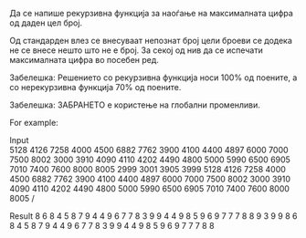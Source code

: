 Да се напише рекурзивна функција за наоѓање на максималната цифра од даден цел број.

Од стандарден влез се внесуваат непознат број цели броеви се додека не се внесе нешто што не е број. За секој од нив да се испечати максималната цифра во посебен ред.

Забелешка: Решението со рекурзивна функција носи 100% од поените, а со нерекурзивна функција 70% од поените.

Забелешка: ЗАБРАНЕТО е користење на глобални променливи.

For example:

Input	
5128
4126
7258
4000
4500
6882
7762
3900
4100
4400
4897
6000
7000
7500
8002
3000
3910
4090
4110
4202
4490
4800
5000
5990
6500
6905
7010
7400
7600
8000
8005
2999
3001
3905
3999
5128
4126
7258
4000
4500
6882
7762
3900
4100
4400
4897
6000
7000
7500
8002
3000
3910
4090
4110
4202
4490
4800
5000
5990
6500
6905
7010
7400
7600
8000
8005
/

Result
8
6
8
4
5
8
7
9
4
4
9
6
7
7
8
3
9
9
4
4
9
8
5
9
6
9
7
7
7
8
8
9
3
9
9
8
6
8
4
5
8
7
9
4
4
9
6
7
7
8
3
9
9
4
4
9
8
5
9
6
9
7
7
7
8
8